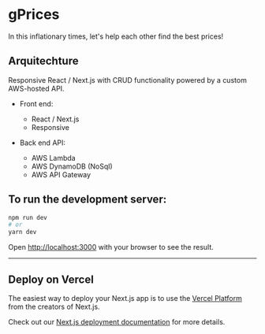 # gPrices

In this inflationary times, let's help each other find the best prices!

## Arquitechture

Responsive React / Next.js with CRUD functionality powered by a custom AWS-hosted API.

- Front end:
  - React / Next.js
  - Responsive

- Back end API:
  - AWS Lambda
  - AWS DynamoDB (NoSql)
  - AWS API Gateway

## To run the development server:

```bash
npm run dev
# or
yarn dev
```

Open [http://localhost:3000](http://localhost:3000) with your browser to see the result.

---

## Deploy on Vercel

The easiest way to deploy your Next.js app is to use the [Vercel Platform](https://vercel.com/new?utm_medium=default-template&filter=next.js&utm_source=create-next-app&utm_campaign=create-next-app-readme) from the creators of Next.js.

Check out our [Next.js deployment documentation](https://nextjs.org/docs/deployment) for more details.
